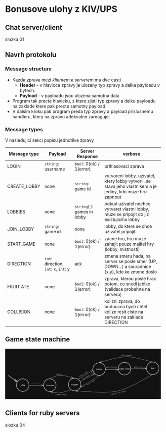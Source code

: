 # Bonusove ulohy z KIV/UPS
## Chat server/client
slozka 01
## Navrh protokolu
### Message structure
- Kazda zprava mezi *klientem* a *serverem* ma dve casti
    - **Header** - v hlavicce zpravy je ulozeny typ zpravy a delka payloadu v bytech.
    - **Payload** - v payloadu jsou ulozena samotna data
- Program tak precte hlavicku, z ktere zjisti typ zpravy a delku payloadu na zaklade ktere pak precte samotny payload.
- V dalsim kroku pak program preda typ zpravy a payload prislusnemu handleru, ktery na zpravu adekvatne zareaguje.
### Message types
V nasledujici sekci popisu jednotlive zpravy

| Message type | Payload                              | Server Response            | verbose                                                                                                     | 
| ------------ | ------------------------------------ | -------------------------- | ----------------------------------------------------------------------------------------------------------- |
| LOGIN        | `string`: username                   | `bool`: 0(ok) / 1(error)   | prihlasovaci zprava                                                                                         |
| CREATE_LOBBY | none                                 | `string`: game id          | vytvoreni lobby. uzivatel, ktery lobby vytvoril, se stava jeho vlastnikem a je jediny, kdo muze hru zapnout |
| LOBBIES      | none                                 | `string[]`: games in lobby | pokud uzivatel nechce vytvaret vlastni lobby, muze se pripojit do jiz existujiciho lobby                    |
| JOIN_LOBBY   | `string`: game id                    | none                       | lobby, do ktere se chce uzivatel pripojit                                                                   |
| START_GAME   | none                                 | `bool`: 0(ok) / 1(error)   | zacne hru, hru muze zahajit pouze majitel hry (lobby, mistnosti)                                            |
| DIRECTION    | `int`: direction, `int`: x, `int`: y | ack                        | zmena smeru hada, na server se posle smer (UP, DOWN...) a souradnice {x,y}, kde ke zmene doslo              |
| FRUIT ATE    | none                                 | `bool`: 0(ok) / 1(error)   | zprava, kterou posle hrac potom, co snedl jablko (validace probehne na serveru)                             |
| COLLISION    | none                                 | `bool`: 0(ok) / 1(error)   | kolizni zprava, do budoucna bych chtel kolize resit ciste na serveru na zaklade DIRECTION                   |
## Game state machine
![game state machine](img/state_machine.png "Game state machine")

## Clients for ruby servers
slozka 04
